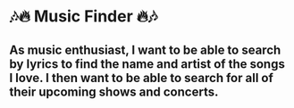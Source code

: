 # 🎶🔥 Music Finder 🔥🎶


## As music enthusiast, I want to be able to search by lyrics to find the name and artist of the songs I love.  I then want to be able to search for all of their upcoming shows and concerts.